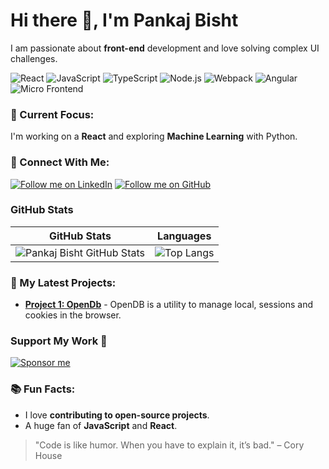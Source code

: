 # Hi there 👋, I'm Pankaj Bisht
I am passionate about **front-end** development and love solving complex UI challenges.

![React](https://img.shields.io/badge/React-%2300d1b2.svg?style=flat&logo=react&logoColor=white)
![JavaScript](https://img.shields.io/badge/JavaScript-%23f7df1e.svg?style=flat&logo=javascript&logoColor=white)
![TypeScript](https://img.shields.io/badge/TypeScript-%232b7bbf.svg?style=flat&logo=typescript&logoColor=white)
![Node.js](https://img.shields.io/badge/Node.js-339933.svg?style=flat&logo=node.js&logoColor=white)
![Webpack](https://img.shields.io/badge/Webpack-%238c8c8c.svg?style=flat&logo=webpack&logoColor=white)
![Angular](https://img.shields.io/badge/Angular-%23dd0031.svg?style=flat&logo=angular&logoColor=white)
![Micro Frontend](https://img.shields.io/badge/Micro%20Frontend-%23000000.svg?style=flat&logo=appveyor&logoColor=white)


### 🌟 Current Focus:
I'm working on a **React** and exploring **Machine Learning** with Python.

### 💼 Connect With Me:
[![Follow me on LinkedIn](https://img.shields.io/badge/Follow%20me%20on-LinkedIn-%230077B5?style=social&logo=linkedin)](https://www.linkedin.com/in/pankajbisht00031)
[![Follow me on GitHub](https://img.shields.io/github/followers/pankajbisht?style=social)](https://github.com/pankajbisht/)

### GitHub Stats

| **GitHub Stats**           | **Languages** |
|----------------------------|-------------------|
| ![Pankaj Bisht GitHub Stats](https://github-readme-stats.vercel.app/api?username=pankajbisht&show_icons=true&count_private=true&hide=prs&theme=radical) | ![Top Langs](https://github-readme-stats.vercel.app/api/top-langs/?username=pankajbisht&layout=compact) |



### 🚀 My Latest Projects:
- **[Project 1: OpenDb](https://github.com/pankajbisht/openDB)** - OpenDB is a utility to manage local, sessions and cookies in the browser.

### Support My Work 🚀  
[![Sponsor me](https://img.shields.io/badge/Sponsor-My_Work-blue?style=for-the-badge&logo=github)](https://github.com/sponsors/pankajbisht)


### 📚 Fun Facts:
- I love **contributing to open-source projects**.
- A huge fan of **JavaScript** and **React**.

> "Code is like humor. When you have to explain it, it’s bad." – Cory House


